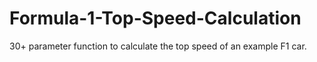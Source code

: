 # Formula-1-Top-Speed-Calculation
30+ parameter function to calculate the top speed of an example F1 car.
